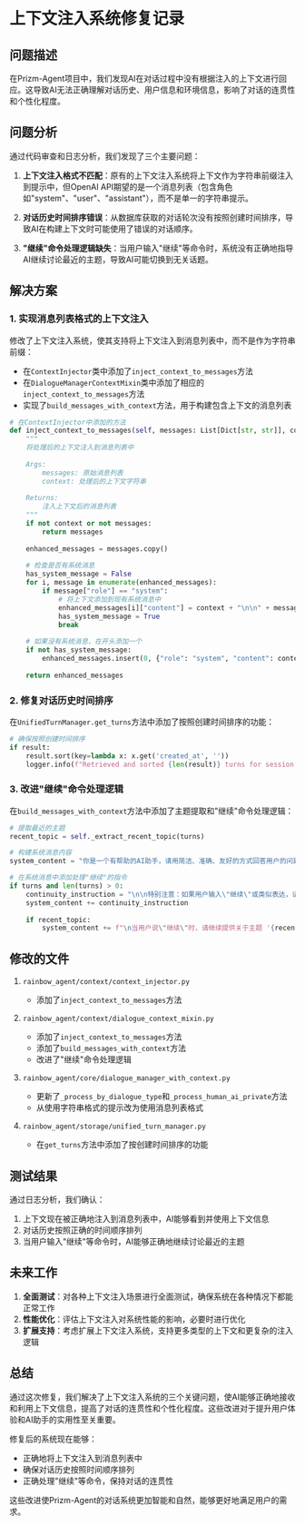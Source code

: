 # 上下文注入系统修复记录

## 问题描述

在Prizm-Agent项目中，我们发现AI在对话过程中没有根据注入的上下文进行回应。这导致AI无法正确理解对话历史、用户信息和环境信息，影响了对话的连贯性和个性化程度。

## 问题分析

通过代码审查和日志分析，我们发现了三个主要问题：

1. **上下文注入格式不匹配**：原有的上下文注入系统将上下文作为字符串前缀注入到提示中，但OpenAI API期望的是一个消息列表（包含角色如"system"、"user"、"assistant"），而不是单一的字符串提示。

2. **对话历史时间排序错误**：从数据库获取的对话轮次没有按照创建时间排序，导致AI在构建上下文时可能使用了错误的对话顺序。

3. **"继续"命令处理逻辑缺失**：当用户输入"继续"等命令时，系统没有正确地指导AI继续讨论最近的主题，导致AI可能切换到无关话题。

## 解决方案

### 1. 实现消息列表格式的上下文注入

修改了上下文注入系统，使其支持将上下文注入到消息列表中，而不是作为字符串前缀：

- 在`ContextInjector`类中添加了`inject_context_to_messages`方法
- 在`DialogueManagerContextMixin`类中添加了相应的`inject_context_to_messages`方法
- 实现了`build_messages_with_context`方法，用于构建包含上下文的消息列表

```python
# 在ContextInjector中添加的方法
def inject_context_to_messages(self, messages: List[Dict[str, str]], context: str) -> List[Dict[str, str]]:
    """
    将处理后的上下文注入到消息列表中
    
    Args:
        messages: 原始消息列表
        context: 处理后的上下文字符串
        
    Returns:
        注入上下文后的消息列表
    """
    if not context or not messages:
        return messages
    
    enhanced_messages = messages.copy()
    
    # 检查是否有系统消息
    has_system_message = False
    for i, message in enumerate(enhanced_messages):
        if message["role"] == "system":
            # 将上下文添加到现有系统消息中
            enhanced_messages[i]["content"] = context + "\n\n" + message["content"]
            has_system_message = True
            break
    
    # 如果没有系统消息，在开头添加一个
    if not has_system_message:
        enhanced_messages.insert(0, {"role": "system", "content": context})
    
    return enhanced_messages
```

### 2. 修复对话历史时间排序

在`UnifiedTurnManager.get_turns`方法中添加了按照创建时间排序的功能：

```python
# 确保按照创建时间排序
if result:
    result.sort(key=lambda x: x.get('created_at', ''))
    logger.info(f"Retrieved and sorted {len(result)} turns for session: {actual_session_id}")
```

### 3. 改进"继续"命令处理逻辑

在`build_messages_with_context`方法中添加了主题提取和"继续"命令处理逻辑：

```python
# 提取最近的主题
recent_topic = self._extract_recent_topic(turns)

# 构建系统消息内容
system_content = "你是一个有帮助的AI助手，请用简洁、准确、友好的方式回答用户的问题。"

# 在系统消息中添加处理"继续"的指令
if turns and len(turns) > 0:
    continuity_instruction = "\n\n特别注意：如果用户输入\"继续\"或类似表达，请继续展开上一个话题，不要开始新话题。"
    system_content += continuity_instruction
    
    if recent_topic:
        system_content += f"\n当用户说\"继续\"时，请继续提供关于主题 '{recent_topic}' 的信息。"
```

## 修改的文件

1. `rainbow_agent/context/context_injector.py`
   - 添加了`inject_context_to_messages`方法

2. `rainbow_agent/context/dialogue_context_mixin.py`
   - 添加了`inject_context_to_messages`方法
   - 添加了`build_messages_with_context`方法
   - 改进了"继续"命令处理逻辑

3. `rainbow_agent/core/dialogue_manager_with_context.py`
   - 更新了`_process_by_dialogue_type`和`_process_human_ai_private`方法
   - 从使用字符串格式的提示改为使用消息列表格式

4. `rainbow_agent/storage/unified_turn_manager.py`
   - 在`get_turns`方法中添加了按创建时间排序的功能

## 测试结果

通过日志分析，我们确认：

1. 上下文现在被正确地注入到消息列表中，AI能够看到并使用上下文信息
2. 对话历史按照正确的时间顺序排列
3. 当用户输入"继续"等命令时，AI能够正确地继续讨论最近的主题

## 未来工作

1. **全面测试**：对各种上下文注入场景进行全面测试，确保系统在各种情况下都能正常工作
2. **性能优化**：评估上下文注入对系统性能的影响，必要时进行优化
3. **扩展支持**：考虑扩展上下文注入系统，支持更多类型的上下文和更复杂的注入逻辑

## 总结

通过这次修复，我们解决了上下文注入系统的三个关键问题，使AI能够正确地接收和利用上下文信息，提高了对话的连贯性和个性化程度。这些改进对于提升用户体验和AI助手的实用性至关重要。

修复后的系统现在能够：
- 正确地将上下文注入到消息列表中
- 确保对话历史按照时间顺序排列
- 正确处理"继续"等命令，保持对话的连贯性

这些改进使Prizm-Agent的对话系统更加智能和自然，能够更好地满足用户的需求。

